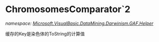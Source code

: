 ﻿# ChromosomesComparator`2
_namespace: [Microsoft.VisualBasic.DataMining.Darwinism.GAF.Helper](./index.md)_

缓存的Key是染色体的ToString的计算值





